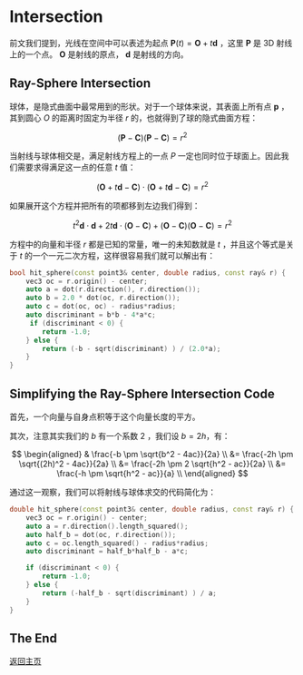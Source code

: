 # Intersection

前文我们提到，光线在空间中可以表述为起点 $\boldsymbol P(t) = \boldsymbol O + t \boldsymbol d$ ，这里 $\boldsymbol P$ 是 3D 射线上的一个点。 $\boldsymbol O$ 是射线的原点， $\boldsymbol d$ 是射线的方向。

## Ray-Sphere Intersection

球体，是隐式曲面中最常用到的形状。对于一个球体来说，其表面上所有点 $\boldsymbol p$ ，其到圆心 $O$ 的距离时固定为半径 $r$ 的，也就得到了球的隐式曲面方程：

$$
(\boldsymbol P - \boldsymbol C)(\boldsymbol P - \boldsymbol C) = r^2
$$

当射线与球体相交是，满足射线方程上的一点 $P$ 一定也同时位于球面上。因此我们需要求得满足这一点的任意 $t$ 值：

$$
(\boldsymbol O + t \boldsymbol d - \boldsymbol C) \cdot (\boldsymbol O + t \boldsymbol d - \boldsymbol C) = r^2
$$

如果展开这个方程并把所有的项都移到左边我们得到：

$$
t^2 \boldsymbol d \cdot \boldsymbol d + 2t \boldsymbol d \cdot (\boldsymbol O - \boldsymbol C) + (\boldsymbol O - \boldsymbol C)(\boldsymbol O - \boldsymbol C) = r^2
$$

方程中的向量和半径 $r$ 都是已知的常量，唯一的未知数就是 $t$ ，并且这个等式是关于 $t$ 的一个一元二次方程，这样很容易我们就可以解出有：

```cpp
bool hit_sphere(const point3& center, double radius, const ray& r) {
    vec3 oc = r.origin() - center;
    auto a = dot(r.direction(), r.direction());
    auto b = 2.0 * dot(oc, r.direction());
    auto c = dot(oc, oc) - radius*radius;
    auto discriminant = b*b - 4*a*c;
     if (discriminant < 0) {
        return -1.0;
    } else {
        return (-b - sqrt(discriminant) ) / (2.0*a);
    }
}
```

## Simplifying the Ray-Sphere Intersection Code

首先，一个向量与自身点积等于这个向量长度的平方。

其次，注意其实我们的 $b$ 有一个系数 $2$ ，我们设 $b=2h$，有：

$$
\begin{aligned}
& \frac{-b \pm \sqrt{b^2 - 4ac}}{2a} \\
&= \frac{-2h \pm \sqrt{(2h)^2 - 4ac}}{2a} \\
&= \frac{-2h \pm 2 \sqrt{h^2 - ac}}{2a} \\
&= \frac{-h \pm \sqrt{h^2 - ac}}{a} \\
\end{aligned}
$$

通过这一观察，我们可以将射线与球体求交的代码简化为：

```cpp
double hit_sphere(const point3& center, double radius, const ray& r) {
    vec3 oc = r.origin() - center;
    auto a = r.direction().length_squared();
    auto half_b = dot(oc, r.direction());
    auto c = oc.length_squared() - radius*radius;
    auto discriminant = half_b*half_b - a*c;

    if (discriminant < 0) {
        return -1.0;
    } else {
        return (-half_b - sqrt(discriminant) ) / a;
    }
}
```

## The End

[返回主页](../README.md)
